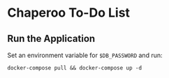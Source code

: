 # Chaperoo To-Do List

## Run the Application

Set an environment variable for `$DB_PASSWORD` and run:

```
docker-compose pull && docker-compose up -d
```

